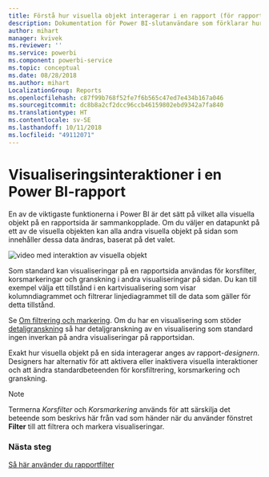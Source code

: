 ```yaml
---
title: Förstå hur visuella objekt interagerar i en rapport (för rapportanvändare)
description: Dokumentation för Power BI-slutanvändare som förklarar hur visuella objekt interagerar på en rapportsida.
author: mihart
manager: kvivek
ms.reviewer: ''
ms.service: powerbi
ms.component: powerbi-service
ms.topic: conceptual
ms.date: 08/28/2018
ms.author: mihart
LocalizationGroup: Reports
ms.openlocfilehash: c87f99b768f52fe7f6b565c47ed7e434b167a046
ms.sourcegitcommit: dc8b8a2cf2dcc96ccb46159802ebd9342a7fa840
ms.translationtype: HT
ms.contentlocale: sv-SE
ms.lasthandoff: 10/11/2018
ms.locfileid: "49112071"
---
```

# <a name="visualization-interactions-in-a-power-bi-report"></a>Visualiseringsinteraktioner i en Power BI-rapport
En av de viktigaste funktionerna i Power BI är det sätt på vilket alla visuella objekt på en rapportsida är sammankopplade. Om du väljer en datapunkt på ett av de visuella objekten kan alla andra visuella objekt på sidan som innehåller dessa data ändras, baserat på det valet. 

![video med interaktion av visuella objekt](media/end-user-interactions/interactions.gif)

Som standard kan visualiseringar på en rapportsida användas för korsfilter, korsmarkeringar och granskning i andra visualiseringar på sidan. Du kan till exempel välja ett tillstånd i en kartvisualisering som visar kolumndiagrammet och filtrerar linjediagrammet till de data som gäller för detta tillstånd.

Se [Om filtrering och markering](../power-bi-reports-filters-and-highlighting.md). Om du har en visualisering som stöder [detaljgranskning](../power-bi-visualization-drill-down.md) så har detaljgranskning av en visualisering som standard ingen inverkan på andra visualiseringar på rapportsidan. 

Exakt hur visuella objekt på en sida interagerar anges av rapport-*designern*. Designers har alternativ för att aktivera eller inaktivera visuella interaktioner och att ändra standardbeteenden för korsfiltrering, korsmarkering och granskning.
  
> [!NOTE]
> Termerna *Korsfilter* och *Korsmarkering* används för att särskilja det beteende som beskrivs här från vad som händer när du använder fönstret **Filter** till att filtrera och markera visualiseringar.  

### <a name="next-steps"></a>Nästa steg
[Så här använder du rapportfilter](../power-bi-how-to-report-filter.md)
